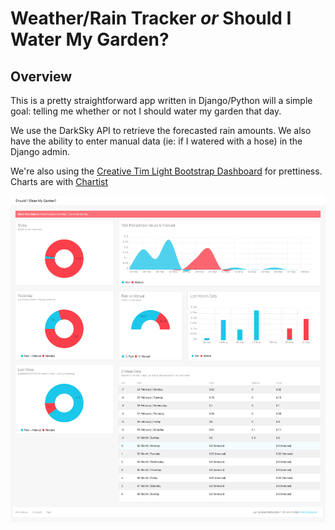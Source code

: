 # Weather/Rain Tracker *or* Should I Water My Garden?

## Overview

This is a pretty straightforward app written in Django/Python will a simple goal: telling me whether or not I should water my garden that day.

We use the DarkSky API to retrieve the forecasted rain amounts. We also have the ability to enter manual data (ie: if I watered with a hose) in the Django admin.

We're also using the [Creative Tim Light Bootstrap Dashboard](https://www.creative-tim.com/product/light-bootstrap-dashboard) for prettiness. Charts are with [Chartist](https://gionkunz.github.io/chartist-js/)

![alt text](https://raw.githubusercontent.com/christinabranson/weather-app/master/readme/dashboard.png "Dashboard")